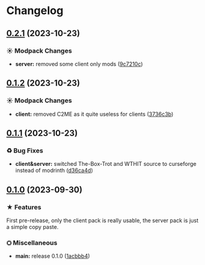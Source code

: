 # Changelog


## [0.2.1](https://github.com/Conquerix/The-InBetween/compare/v0.2.0...v0.2.1) (2023-10-23)


### ☀ Modpack Changes

* **server:** removed some client only mods ([9c7210c](https://github.com/Conquerix/The-InBetween/commit/9c7210cdf2561c05f7fbe01e04685d06dd3877f4))

## [0.1.2](https://github.com/Conquerix/The-InBetween/compare/v0.1.1...v0.1.2) (2023-10-23)


### ☀ Modpack Changes

* **client:** removed C2ME as it quite useless for clients ([3736c3b](https://github.com/Conquerix/The-InBetween/commit/3736c3bcc2a77589275842a5b07dd00bd8b68176))

## [0.1.1](https://github.com/Conquerix/The-InBetween/compare/v0.1.0...v0.1.1) (2023-10-23)


### ♻ Bug Fixes

* **client&server:** switched The-Box-Trot and WTHIT source to curseforge instead of modrinth ([d36ca4d](https://github.com/Conquerix/The-InBetween/commit/d36ca4dfbfde7d161a49717e6ebdcfbcd44e5628))

## [0.1.0](https://github.com/Conquerix/The-InBetween/compare/v0.1.1...v0.1.0) (2023-09-30)


### ★ Features

First pre-release, only the client pack is really usable, the server pack is just a simple copy paste.

### ⛭ Miscellaneous

* **main:** release 0.1.0 ([1acbbb4](https://github.com/Conquerix/The-InBetween/commit/1acbbb43db5f46c6a51e66d1d21b21583d3136dd))
